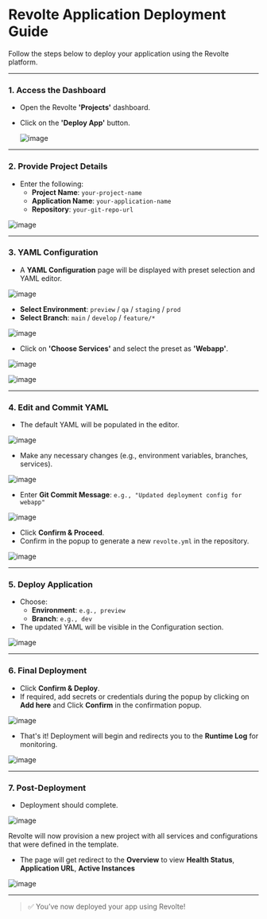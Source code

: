 # Revolte Application Deployment Guide

Follow the steps below to deploy your application using the Revolte platform.

---

### 1. Access the Dashboard
- Open the Revolte **'Projects'** dashboard.
- Click on the **'Deploy App'** button.

  ![image](https://github.com/user-attachments/assets/5fc50a25-b0a8-438c-b78f-385a964579e9)

---

### 2. Provide Project Details
- Enter the following:
  - **Project Name**: `your-project-name`
  - **Application Name**: `your-application-name`
  - **Repository**: `your-git-repo-url`

![image](https://github.com/user-attachments/assets/541c31d0-969c-482c-ab50-c0b6d7ba76ac)

---

### 3. YAML Configuration
- A **YAML Configuration** page will be displayed with preset selection and YAML editor.

![image](https://github.com/user-attachments/assets/bc3fa5b4-5632-4859-94cf-677a27ad0686)

- **Select Environment**: `preview` / `qa` / `staging` / `prod`
- **Select Branch**: `main` / `develop` / `feature/*`

![image](https://github.com/user-attachments/assets/165fa1db-b0f4-489d-a689-8a5546c4018b)

- Click on **'Choose Services'** and select the preset as **'Webapp'**.

![image](https://github.com/user-attachments/assets/a1482590-345e-4c58-92ee-10d108eba422)

![image](https://github.com/user-attachments/assets/6d352d92-c9b0-4af0-be13-1e4df0ad37be)

---

### 4. Edit and Commit YAML
- The default YAML will be populated in the editor.

![image](https://github.com/user-attachments/assets/9cdfb41a-d093-4788-bebd-5d08e87a5614)

- Make any necessary changes (e.g., environment variables, branches, services).

![image](https://github.com/user-attachments/assets/bfe1692b-7555-4e04-8426-f9d3995fd33b)

- Enter **Git Commit Message**: `e.g., "Updated deployment config for webapp"`

![image](https://github.com/user-attachments/assets/66f36de7-7289-4f6f-bfb8-6fa33c457d16)

- Click **Confirm & Proceed**.
- Confirm in the popup to generate a new `revolte.yml` in the repository.

![image](https://github.com/user-attachments/assets/186f963d-5d58-480f-9a35-f65fb4ba7944)

---

### 5. Deploy Application
- Choose:
  - **Environment**: `e.g., preview`
  - **Branch**: `e.g., dev`
- The updated YAML will be visible in the Configuration section.

![image](https://github.com/user-attachments/assets/234d0fc9-0431-4ad1-bce6-c762f2a19514)

---

### 6. Final Deployment
- Click **Confirm & Deploy**.
- If required, add secrets or credentials during the popup by clicking on **Add here** and Click **Confirm** in the confirmation popup.

![image](https://github.com/user-attachments/assets/370faea4-d085-4390-9605-dd07950bd4aa)

- That's it! Deployment will begin and redirects you to the **Runtime Log** for monitoring.

![image](https://github.com/user-attachments/assets/605df2d7-3b15-4d36-ac4b-5c1d91f9a7a3)

---

### 7. Post-Deployment
- Deployment should complete.

![image](https://github.com/user-attachments/assets/4225af61-126e-44ae-8455-05bec61c7ded)

Revolte will now provision a new project with all services and configurations that were defined in the template.

- The page will get redirect to the **Overview** to view **Health Status**, **Application URL**, **Active Instances**

![image](https://github.com/user-attachments/assets/bbb90bc2-24f7-4e15-9af7-5c58618aec20)

---

> ✅ You’ve now deployed your app using Revolte!
